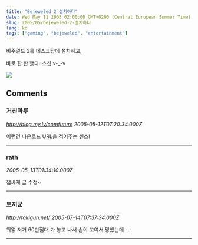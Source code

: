 ```yaml
---
title: "Bejeweled 2 설치하다"
date: Wed May 11 2005 02:00:00 GMT+0200 (Central European Summer Time)
slug: 2005/05/bejeweled-2-설치하다
lang: ko
tags: ["gaming", "bejeweled", "entertainment"]
---
```


비주얼드 2를 데스크탑에 설치하고,

바로 한 판 했다. 스샷 v-_-v

![](/img/bej2.png)

## Comments

### 거친마루
*http://blog.my.lv/comfuture*
*2005-05-12T07:20:34.000Z*

이런건 다운로드 URL을 적어주는 센스!

---

### rath
*2005-05-13T01:34:10.000Z*

잽싸게 글 수정~

---

### 토끼군
*http://tokigun.net/*
*2005-07-14T07:37:34.000Z*

워얽 저거 60만점대 가 놓고 나서 손이 꼬여서 망했는데 -.-

---
